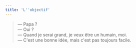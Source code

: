 ```yaml
---
title: 'L''objectif'
---
```


> — Papa ?  
> — Oui ?  
> — Quand je serai grand, je veux être un humain, moi.  
> — C'est une bonne idée, mais c'est pas toujours facile.

